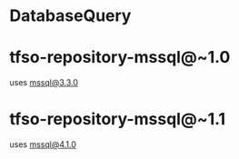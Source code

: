 ﻿# DatabaseQuery

# tfso-repository-mssql@~1.0
uses mssql@3.3.0

# tfso-repository-mssql@~1.1
uses mssql@4.1.0
